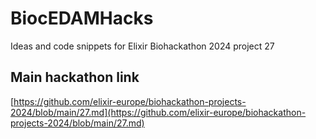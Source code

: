 # BiocEDAMHacks
Ideas and code snippets for Elixir Biohackathon 2024 project 27

## Main hackathon link

[https://github.com/elixir-europe/biohackathon-projects-2024/blob/main/27.md](https://github.com/elixir-europe/biohackathon-projects-2024/blob/main/27.md)
